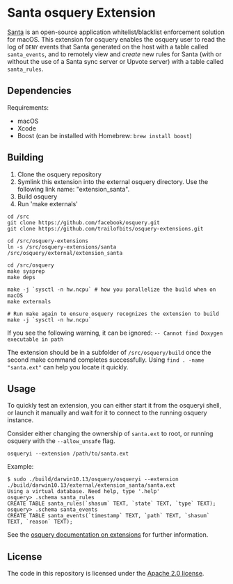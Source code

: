 # Santa osquery Extension

[Santa](https://github.com/google/santa/) is an open-source application whitelist/blacklist enforcement solution for macOS.
This extension for osquery enables the osquery user to read the log of `DENY` events that Santa generated on the host 
with a table called `santa_events`, and to remotely view and *create* new rules for Santa (with or without the use of a Santa sync server or Upvote server) with a table called `santa_rules`.

## Dependencies

Requirements:
* macOS
* Xcode
* Boost (can be installed with Homebrew: `brew install boost`)

## Building

1. Clone the osquery repository
2. Symlink this extension into the external osquery directory. Use the following link name: "extension_santa".
3. Build osquery
4. Run 'make externals'

```
cd /src
git clone https://github.com/facebook/osquery.git
git clone https://github.com/trailofbits/osquery-extensions.git

cd /src/osquery-extensions
ln -s /src/osquery-extensions/santa /src/osquery/external/extension_santa

cd /src/osquery
make sysprep
make deps

make -j `sysctl -n hw.ncpu` # how you parallelize the build when on macOS
make externals

# Run make again to ensure osquery recognizes the extension to build
make -j `sysctl -n hw.ncpu`
```

If you see the following warning, it can be ignored: `-- Cannot find Doxygen executable in path`

The extension should be in a subfolder of `/src/osquery/build` once the second make command completes successfully. 
Using `find . -name "santa.ext"` can help you locate it quickly.

## Usage

To quickly test an extension, you can either start it from the osqueryi shell, or launch it manually and wait for it 
to connect to the running osquery instance.

Consider either changing the ownership of `santa.ext` to root, or running osquery with the `--allow_unsafe` flag.

`osqueryi --extension /path/to/santa.ext`

Example: 

```
$ sudo ./build/darwin10.13/osquery/osqueryi --extension ./build/darwin10.13/external/extension_santa/santa.ext
Using a virtual database. Need help, type '.help'
osquery> .schema santa_rules
CREATE TABLE santa_rules(`shasum` TEXT, `state` TEXT, `type` TEXT);
osquery> .schema santa_events
CREATE TABLE santa_events(`timestamp` TEXT, `path` TEXT, `shasum` TEXT, `reason` TEXT);
```

See the [osquery documentation on extensions](https://osquery.readthedocs.io/en/stable/deployment/extensions) for further 
information.

## License

The code in this repository is licensed under the [Apache 2.0 license](../LICENSE).
